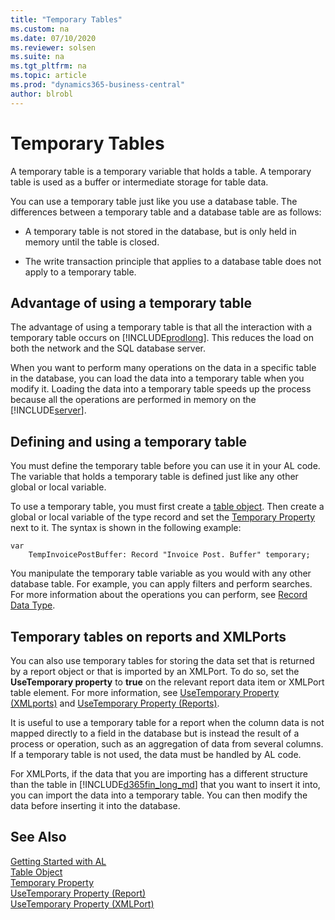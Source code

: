 ```yaml
---
title: "Temporary Tables"
ms.custom: na
ms.date: 07/10/2020
ms.reviewer: solsen
ms.suite: na
ms.tgt_pltfrm: na
ms.topic: article
ms.prod: "dynamics365-business-central"
author: blrobl
---
```


# Temporary Tables

A temporary table is a temporary variable that holds a table. A temporary table is used as a buffer or intermediate storage for table data.

You can use a temporary table just like you use a database table. The differences between a temporary table and a database table are as follows:  

- A temporary table is not stored in the database, but is only held in memory until the table is closed.  

- The write transaction principle that applies to a database table does not apply to a temporary table.  

## Advantage of using a temporary table  

The advantage of using a temporary table is that all the interaction with a temporary table occurs on [!INCLUDE[prodlong](includes/prodlong.md)]. This reduces the load on both the network and the SQL database server.  

When you want to perform many operations on the data in a specific table in the database, you can load the data into a temporary table when you modify it. Loading the data into a temporary table speeds up the process because all the operations are performed in memory on the [!INCLUDE[server](includes/server.md)].  

## Defining and using a temporary table  

You must define the temporary table before you can use it in your AL code. The variable that holds a temporary table is defined just like any other global or local variable.  

To use a temporary table, you must first create a [table object](devenv-table-object.md). Then create a global or local variable of the type record and set the [Temporary Property](properties/devenv-temporary-property.md) next to it. The syntax is shown in the following example:

```
var
    TempInvoicePostBuffer: Record "Invoice Post. Buffer" temporary;
```

You manipulate the temporary table variable as you would with any other database table. For example, you can apply filters and perform searches. For more information about the operations you can perform, see [Record Data Type](methods-auto/record/record-data-type.md). 

## Temporary tables on reports and XMLPorts

You can also use temporary tables for storing the data set that is returned by a report object or that is imported by an XMLPort. To do so, set the **UseTemporary property** to **true** on the relevant report data item or XMLPort table element. For more information, see [UseTemporary Property \(XMLports\)](properties/devenv-usetemporary-xmlport-property.md) and [UseTemporary Property \(Reports\)](properties/devenv-usetemporary-report-property.md).  

It is useful to use a temporary table for a report when the column data is not mapped directly to a field in the database but is instead the result of a process or operation, such as an aggregation of data from several columns. If a temporary table is not used, the data must be handled by AL code.

For XMLPorts, if the data that you are importing has a different structure than the table in [!INCLUDE[d365fin_long_md](includes/d365fin_long_md.md)] that you want to insert it into, you can import the data into a temporary table. You can then modify the data before inserting it into the database.

## See Also

[Getting Started with AL](devenv-get-started.md)  
[Table Object](devenv-table-object.md)  
[Temporary Property](properties/devenv-temporary-property.md)  
[UseTemporary Property (Report)](properties/devenv-usetemporary-report-property.md)  
[UseTemporary Property (XMLPort)](properties/devenv-usetemporary-xmlport-property.md)  
